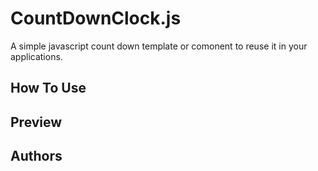 # CountDownClock.js

A simple javascript count down template or comonent to reuse it in your applications.

## How To Use

## Preview

## Authors